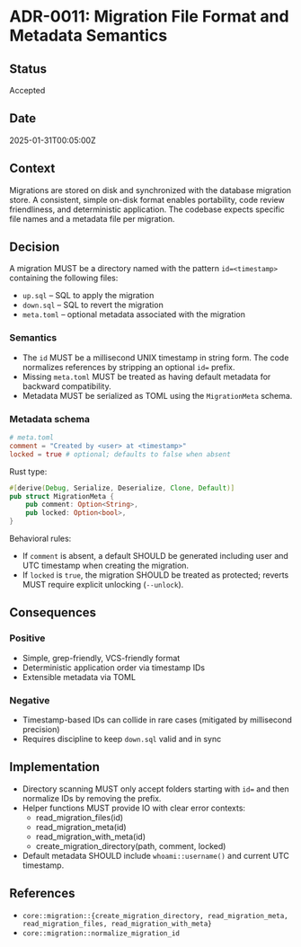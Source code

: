 # ADR-0011: Migration File Format and Metadata Semantics

## Status

Accepted

## Date

2025-01-31T00:05:00Z

## Context

Migrations are stored on disk and synchronized with the database migration store. A consistent, simple on-disk format enables portability, code review friendliness, and deterministic application. The codebase expects specific file names and a metadata file per migration.

## Decision

A migration MUST be a directory named with the pattern `id=<timestamp>` containing the following files:
- `up.sql` – SQL to apply the migration
- `down.sql` – SQL to revert the migration
- `meta.toml` – optional metadata associated with the migration

### Semantics
- The `id` MUST be a millisecond UNIX timestamp in string form. The code normalizes references by stripping an optional `id=` prefix.
- Missing `meta.toml` MUST be treated as having default metadata for backward compatibility.
- Metadata MUST be serialized as TOML using the `MigrationMeta` schema.

### Metadata schema
```toml
# meta.toml
comment = "Created by <user> at <timestamp>"
locked = true # optional; defaults to false when absent
```

Rust type:
```rust
#[derive(Debug, Serialize, Deserialize, Clone, Default)]
pub struct MigrationMeta {
    pub comment: Option<String>,
    pub locked: Option<bool>,
}
```

Behavioral rules:
- If `comment` is absent, a default SHOULD be generated including user and UTC timestamp when creating the migration.
- If `locked` is `true`, the migration SHOULD be treated as protected; reverts MUST require explicit unlocking (`--unlock`).

## Consequences

### Positive
- Simple, grep-friendly, VCS-friendly format
- Deterministic application order via timestamp IDs
- Extensible metadata via TOML

### Negative
- Timestamp-based IDs can collide in rare cases (mitigated by millisecond precision)
- Requires discipline to keep `down.sql` valid and in sync

## Implementation

- Directory scanning MUST only accept folders starting with `id=` and then normalize IDs by removing the prefix.
- Helper functions MUST provide IO with clear error contexts:
  - read_migration_files(id)
  - read_migration_meta(id)
  - read_migration_with_meta(id)
  - create_migration_directory(path, comment, locked)
- Default metadata SHOULD include `whoami::username()` and current UTC timestamp.

## References

- `core::migration::{create_migration_directory, read_migration_meta, read_migration_files, read_migration_with_meta}`
- `core::migration::normalize_migration_id`
